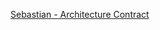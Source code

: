 [Sebastian - Architecture Contract](https://docs.google.com/document/d/1-EQ2a9sEodYx0x8KzlCwI5bevCFtgdGzkQnzNVlb2ww/edit)

